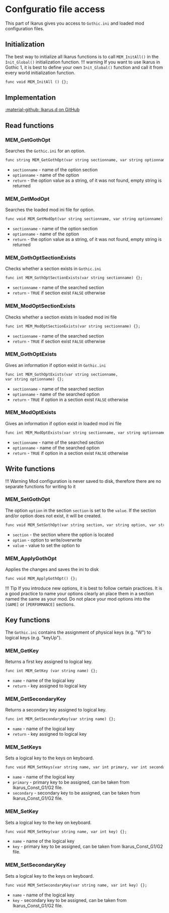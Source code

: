 # Confguratio file access
This part of Ikarus gives you access to `Gothic.ini` and loaded mod configuration files.

## Initialization
The best way to initialize all Ikarus functions is to call `MEM_InitAll()` in the `Init_Global()` initialization function. 
!!! warning
    If you want to use Ikarus in Gothic 1, it is best to define your own `Init_Global()` function and call it from every world initialization function.

```dae
func void MEM_InitAll () {};
```

## Implementation
[:material-github: Ikarus.d on GitHub](https://github.com/Lehona/Ikarus/blob/master/Ikarus.d)

## Read functions

### MEM_GetGothOpt
Searches the `Gothic.ini` for an option.
```dae
func string MEM_GetGothOpt(var string sectionname, var string optionname) {};
```

- `sectionname` - name of the option section
- `optionname` - name of the option
- `return` - the option value as a string, of it was not found, empty string is returned

### MEM_GetModOpt
Searches the loaded mod ini file for option.
```dae
func void MEM_GetModOpt(var string sectionname, var string optionname) {};
```

- `sectionname` - name of the option section
- `optionname` - name of the option
- `return` - the option value as a string, of it was not found, empty string is returned

### MEM_GothOptSectionExists
Checks whether a section exists in `Gothic.ini`
```dae
func int MEM_GothOptSectionExists(var string sectionname) {};
```

- `sectionname` - name of the searched section
- `return` - `TRUE` if section exist `FALSE` otherwise

### MEM_ModOptSectionExists
Checks whether a section exists in loaded mod ini file
```dae
func int MEM_ModOptSectionExists(var string sectionname) {};
```

- `sectionname` - name of the searched section
- `return` - `TRUE` if section exist `FALSE` otherwise

### MEM_GothOptExists
Gives an information if option exist in `Gothic.ini`
```dae
func int MEM_GothOptExists(var string sectionname,
var string optionname) {};
```

- `sectionname` - name of the searched section
- `optionname` - name of the searched option
- `return` - `TRUE` if option in a section exist `FALSE` otherwise

### MEM_ModOptExists
Gives an information if option exist in loaded mod ini file
```dae
func int MEM_ModOptExists(var string sectionname, var string optionname) {};
```

- `sectionname` - name of the searched section
- `optionname` - name of the searched option
- `return` - `TRUE` if option in a section exist `FALSE` otherwise

## Write functions
!!! Warning
    Mod configuration is never saved to disk, therefore there are no separate functions for writing to it

### MEM_SetGothOpt
The option `option` in the section `section` is set to the `value`. If the section and/or option does not exist, it will be created.
```dae
func void MEM_SetGothOpt(var string section, var string option, var string value) {};
```

- `section` - the section where the option is located
- `option` - option to write/overwrite
- `value` - value to set the option to

### MEM_ApplyGothOpt
Applies the changes and saves the ini to disk
```dae
func void MEM_ApplyGothOpt() {};
```

!!! Tip
    If you introduce new options, it is best to follow certain practices. It is a good practice to name your options clearly an place them in a section named the same as your mod. Do not place your mod options into the `[GAME]` or `[PERFORMANCE]` sections.


## Key functions
The `Gothic.ini` contains the assignment of physical keys (e.g. "W") to logical keys (e.g. "keyUp").

### MEM_GetKey
Returns a first key assigned to logical key.
```dae
func int MEM_GetKey (var string name) {};
```

- `name` - name of the logical key
- `return` - key assigned to logical key

### MEM_GetSecondaryKey
Returns a secondary key assigned to logical key.
```dae
func int MEM_GetSecondaryKey(var string name) {};
```

- `name` - name of the logical key
- `return` - key assigned to logical key

### MEM_SetKeys
Sets a logical key to the keys on keyboard.
```dae
func void MEM_SetKeys(var string name, var int primary, var int secondary) {};
```

- `name` - name of the logical key
- `primary` - primary key to be assigned, can be taken from Ikarus_Const_G1/G2 file.
- `secondary` - secondary key to be assigned, can be taken from Ikarus_Const_G1/G2 file.

### MEM_SetKey
Sets a logical key to the key on keyboard.
```dae
func void MEM_SetKey(var string name, var int key) {};
```

- `name` - name of the logical key
- `key` - primary key to be assigned, can be taken from Ikarus_Const_G1/G2 file.

### MEM_SetSecondaryKey
Sets a logical key to the keys on keyboard.
```dae
func void MEM_SetSecondaryKey(var string name, var int key) {};
```

- `name` - name of the logical key
- `key` - secondary key to be assigned, can be taken from Ikarus_Const_G1/G2 file.
